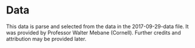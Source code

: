 # Data

This data is parse and selected from the data in the 2017-09-29-data file.
It was provided by Professor Walter Mebane (Cornell).
Further credits and attribution may be provided later.

